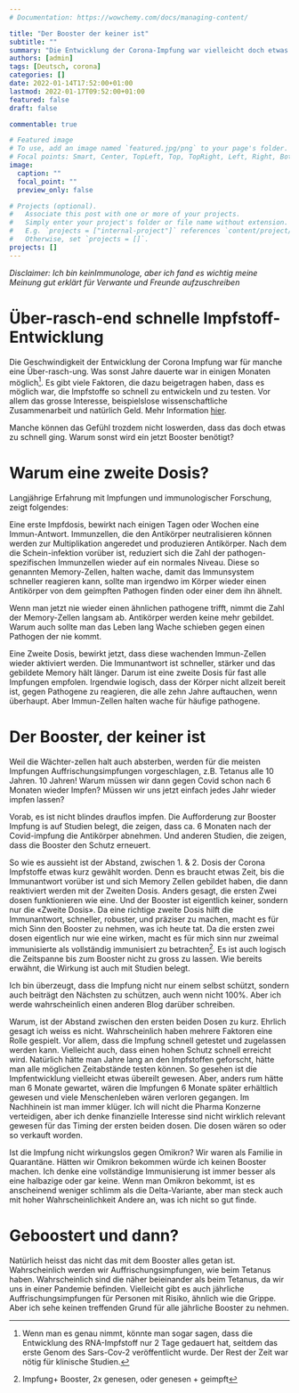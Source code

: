 ```yaml
---
# Documentation: https://wowchemy.com/docs/managing-content/

title: "Der Booster der keiner ist"
subtitle: ""
summary: "Die Entwicklung der Corona-Impfung war vielleicht doch etwas zu rasch. Warum ich mich trotzdem boostern lasse."
authors: [admin]
tags: [Deutsch, corona]
categories: []
date: 2022-01-14T17:52:00+01:00
lastmod: 2022-01-17T09:52:00+01:00
featured: false
draft: false

commentable: true

# Featured image
# To use, add an image named `featured.jpg/png` to your page's folder.
# Focal points: Smart, Center, TopLeft, Top, TopRight, Left, Right, BottomLeft, Bottom, BottomRight.
image:
  caption: ""
  focal_point: ""
  preview_only: false

# Projects (optional).
#   Associate this post with one or more of your projects.
#   Simply enter your project's folder or file name without extension.
#   E.g. `projects = ["internal-project"]` references `content/project/deep-learning/index.md`.
#   Otherwise, set `projects = []`.
projects: []
---
```


*Disclaimer: Ich bin keinImmunologe, aber ich fand es wichtig meine Meinung gut erklärt für Verwante und Freunde aufzuschreiben*

# Über-rasch-end schnelle Impfstoff-Entwicklung

Die Geschwindigkeit der Entwicklung der Corona Impfung war für manche eine Über-rasch-ung. Was sonst Jahre dauerte war in einigen Monaten möglich[^1].
Es gibt viele Faktoren, die dazu beigetragen haben, dass es möglich war, die Impfstoffe so schnell zu entwickeln und zu testen. Vor allem das grosse Interesse, beispielslose wissenschaftliche Zusammenarbeit und natürlich Geld. Mehr Information [hier](https://naturwissenschaften.ch/covid19-vaccination-explained/development_approval/wie_konnten_die_impfstoffe_gegen_covid_19_so_schnell_entwickelt_werden_). 

Manche können das Gefühl trozdem nicht loswerden, dass das doch etwas zu schnell ging. Warum sonst wird ein jetzt Booster benötigt? 


[^1]: Wenn man es genau nimmt, könnte man sogar sagen, dass die Entwicklung des RNA-Impfstoff nur 2 Tage gedauert hat, seitdem das erste Genom des Sars-Cov-2 veröffentlicht wurde. Der Rest der Zeit war nötig für klinische Studien.


# Warum eine zweite Dosis?

Langjährige Erfahrung mit Impfungen und immunologischer Forschung, zeigt folgendes: 

Eine erste Impfdosis, bewirkt nach einigen Tagen oder Wochen eine Immun-Antwort. Immunzellen, die den Antikörper neutralisieren können werden zur Multiplikation angeredet und produzieren Antikörper. Nach dem die Schein-infektion vorüber ist, reduziert sich die Zahl der pathogen-spezifischen Immunzellen wieder auf ein normales Niveau. Diese so genannten Memory-Zellen, halten wache, damit das Immunsystem schneller reagieren kann, sollte man irgendwo im Körper wieder einen Antikörper von dem geimpften Pathogen finden oder einer dem ihn ähnelt. 

Wenn man jetzt nie wieder einen ähnlichen pathogene trifft, nimmt die Zahl der Memory-Zellen langsam ab. Antikörper werden keine mehr gebildet. Warum auch sollte man das Leben lang Wache schieben gegen einen Pathogen der nie kommt. 

Eine Zweite Dosis, bewirkt jetzt, dass diese wachenden Immun-Zellen wieder aktiviert werden. Die Immunantwort ist schneller, stärker und das gebildete Memory hält länger. Darum ist eine zweite Dosis für fast alle Impfungen empfolen. 
Irgendwie logisch, dass der Körper nicht allzeit bereit ist, gegen Pathogene zu reagieren, die alle zehn Jahre auftauchen, wenn überhaupt. Aber Immun-Zellen halten wache für häufige pathogene. 


# Der Booster, der keiner ist

Weil die Wächter-zellen halt auch absterben, werden für die meisten Impfungen Auffrischungsimpfungen vorgeschlagen, z.B. Tetanus alle 10 Jahren. 10 Jahren! Warum müssen wir dann gegen Covid schon nach 6 Monaten wieder Impfen? Müssen wir uns jetzt einfach jedes Jahr wieder impfen lassen? 

Vorab, es ist nicht blindes drauflos impfen. Die Aufforderung zur Booster Impfung is auf Studien belegt, die zeigen, dass ca. 6 Monaten nach der Covid-impfung die Antikörper abnehmen. Und anderen Studien, die zeigen, dass die Booster den Schutz erneuert.

So wie es aussieht ist der Abstand, zwischen 1. & 2. Dosis der Corona Impfstoffe etwas kurz gewählt worden. Denn es braucht etwas Zeit, bis die Immunantwort vorüber ist und sich Memory Zellen gebildet haben, die dann reaktiviert werden mit der Zweiten Dosis. Anders gesagt, die ersten Zwei dosen funktionieren wie eine. Und der Booster ist eigentlich keiner, sondern nur die «Zweite Dosis». Da eine richtige zweite Dosis hilft die Immunantwort, schneller, robuster, und präziser zu machen, macht es für mich Sinn den Booster zu nehmen, was ich heute tat. Da die ersten zwei dosen eigentlich nur wie eine wirken, macht es für mich sinn nur zweimal immunisierte als vollständig immunisiert zu betrachten[^2]. Es ist auch logisch die Zeitspanne bis zum Booster nicht zu gross zu lassen. Wie bereits erwähnt, die Wirkung ist auch mit Studien belegt.

[^2]: Impfung+ Booster, 2x genesen, oder genesen + geimpft

Ich bin überzeugt, dass die Impfung nicht nur einem selbst schützt, sondern auch beiträgt den Nächsten zu schützen, auch wenn nicht 100%. Aber ich werde wahrscheinlich einen anderen Blog darüber schreiben. 

Warum, ist der Abstand zwischen den ersten beiden Dosen zu kurz. Ehrlich gesagt ich weiss es nicht. Wahrscheinlich haben mehrere Faktoren eine Rolle gespielt. Vor allem, dass die Impfung schnell getestet und zugelassen werden kann. Vielleicht auch, dass einen hohen Schutz schnell erreicht wird. Natürlich hätte man Jahre lang an den Impfstoffen geforscht, hätte man alle möglichen Zeitabstände testen können. So gesehen ist die Impfentwicklung vielleicht etwas übereilt gewesen. Aber, anders rum hätte man 6 Monate gewartet, wären die Impfungen 6 Monate später erhältlich gewesen und viele Menschenleben wären verloren gegangen. Im Nachhinein ist man immer klüger. Ich will nicht die Pharma Konzerne verteidigen, aber ich denke finanzielle Interesse sind nicht wirklich relevant gewesen für das Timing der ersten beiden dosen. Die dosen wären so oder so verkauft worden.

Ist die Impfung nicht wirkungslos gegen Omikron? Wir waren als Familie in Quarantäne. Hätten wir Omikron bekommen würde ich keinen Booster machen. Ich denke eine vollständige Immunisierung ist immer besser als eine halbazige oder gar keine. Wenn man Omikron bekommt, ist es anscheinend weniger schlimm als die Delta-Variante, aber man steck auch mit hoher Wahrscheinlichkeit Andere an, was ich nicht so gut finde. 

# Geboostert und dann? 

Natürlich heisst das nicht das mit dem Booster alles getan ist. Wahrscheinlich werden wir Auffrischungsimpfungen, wie beim Tetanus haben. Wahrscheinlich sind die näher beieinander als beim Tetanus, da wir uns in einer Pandemie befinden. Vielleicht gibt es auch jährliche Auffrischungsimpfungen für Personen mit Risiko, ähnlich wie die Grippe. Aber ich sehe keinen treffenden Grund für alle jährliche Booster zu nehmen. 














